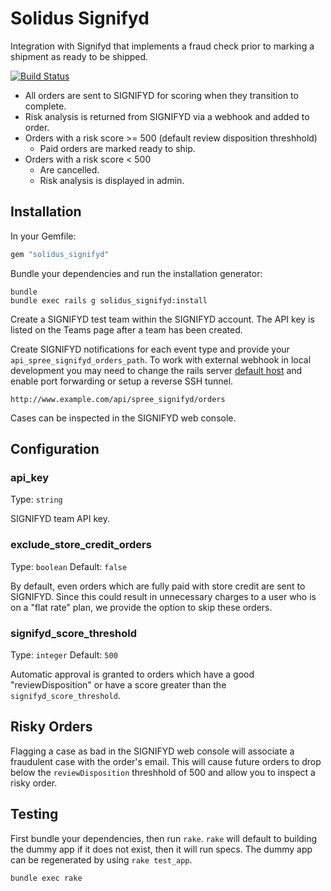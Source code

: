 Solidus Signifyd
================

Integration with Signifyd that implements a fraud check prior to marking a
shipment as ready to be shipped.

[![Build Status](https://travis-ci.org/solidusio/solidus_signifyd.svg?branch=master)](https://travis-ci.org/solidusio/solidus_signifyd)

* All orders are sent to SIGNIFYD for scoring when they transition to complete.
* Risk analysis is returned from SIGNIFYD via a webhook and added to order.
* Orders with a risk score >= 500 (default review disposition threshhold)
    - Paid orders are marked ready to ship.
* Orders with a risk score < 500
    - Are cancelled.
    - Risk analysis is displayed in admin.

Installation
------------

In your Gemfile:

```ruby
gem "solidus_signifyd"
```

Bundle your dependencies and run the installation generator:

```shell
bundle
bundle exec rails g solidus_signifyd:install
```

Create a SIGNIFYD test team within the SIGNIFYD account. The API key is listed on the Teams page after a team has been created.

Create SIGNIFYD notifications for each event type and provide your
`api_spree_signifyd_orders_path`. To work with external webhook in local
development you may need to change the rails server [default host] and enable
port forwarding or setup a reverse SSH tunnel.

```
http://www.example.com/api/spree_signifyd/orders
```

Cases can be inspected in the SIGNIFYD web console.

Configuration
-------------

### api_key

Type: `string`

SIGNIFYD team API key.

### exclude_store_credit_orders

Type: `boolean`
Default: `false`

By default, even orders which are fully paid with store credit are sent to
SIGNIFYD. Since this could result in unnecessary charges to a user who is on a
"flat rate" plan, we provide the option to skip these orders.

### signifyd_score_threshold

Type: `integer`
Default: `500`

Automatic approval is granted to orders which have a good "reviewDisposition" or
have a score greater than the `signifyd_score_threshold`.

Risky Orders
------------

Flagging a case as bad in the SIGNIFYD web console will associate
a fraudulent case with the order's email. This will cause future orders to drop
below the `reviewDisposition` threshhold of 500 and allow you to inspect a
risky order.

Testing
-------

First bundle your dependencies, then run `rake`. `rake` will default to
building the dummy app if it does not exist, then it will run specs. The dummy
app can be regenerated by using `rake test_app`.

```shell
bundle exec rake
```

[default host]: http://guides.rubyonrails.org/4_2_release_notes.html#default-host-for-rails-server
